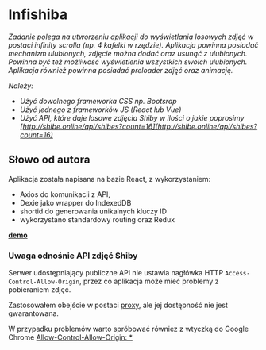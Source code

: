# Infishiba

_Zadanie polega na utworzeniu aplikacji do wyświetlania losowych zdjęć w postaci infinity scrolla (np. 4 kafelki w rzędzie). Aplikacja powinna posiadać mechanizm ulubionych, zdjęcie można dodać oraz usunąć z ulubionych. Powinna być też możliwość wyświetlenia wszystkich swoich ulubionych. Aplikacja również powinna posiadać preloader zdjęć oraz animację._

_Należy:_

-   _Użyć dowolnego frameworka CSS np. Bootsrap_
-   _Użyć jednego z frameworków JS (React lub Vue)_
-   _Użyć API, które daje losowe zdjęcia Shiby w ilości o jakie poprosimy [http://shibe.online/api/shibes?count=16](http://shibe.online/api/shibes?count=16)_

## Słowo od autora

Aplikacja została napisana na bazie React, z wykorzystaniem:

-   Axios do komunikacji z API,
-   Dexie jako wrapper do IndexedDB
-   shortid do generowania unikalnych kluczy ID
-   wykorzystano standardowy routing oraz Redux

**[demo](https://infishiba.mojewronki.pl/)**

### Uwaga odnośnie API zdjęć Shiby

Serwer udostępniający publiczne API nie ustawia nagłówka HTTP `Access-Control-Allow-Origin`, przez co aplikacja może mieć problemy z pobieraniem zdjęć.

Zastosowałem obejście w postaci [proxy](https://cors-anywhere.herokuapp.com/), ale jej dostępność nie jest gwarantowana.

W przypadku problemów warto spróbować równiez z wtyczką do Google Chrome [Allow-Control-Allow-Origin: \*](https://chrome.google.com/webstore/detail/allow-control-allow-origi/nlfbmbojpeacfghkpbjhddihlkkiljbi)

